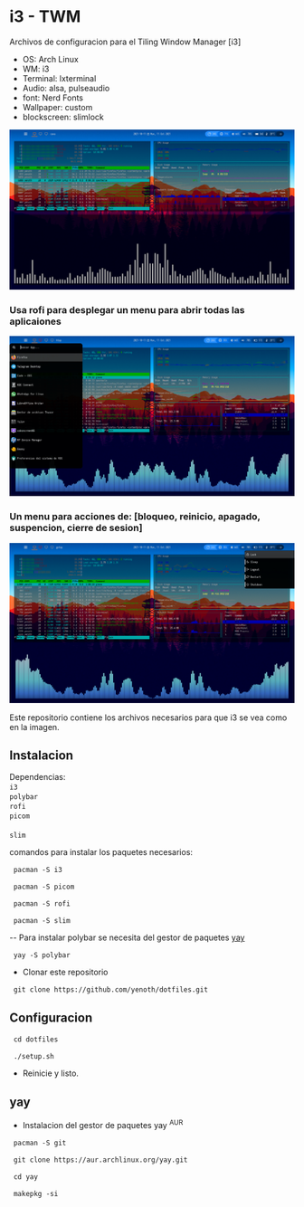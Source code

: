# i3 - TWM

Archivos de configuracion para el Tiling Window Manager [i3]


- OS: Arch Linux
- WM: i3
- Terminal: lxterminal
- Audio: alsa, pulseaudio
- font: Nerd Fonts
- Wallpaper: custom
- blockscreen: slimlock

<!-- img -->
<img src="img.png">

### Usa rofi para desplegar un menu para abrir todas las aplicaiones
<img src="menu.png">


### Un menu para acciones de: [bloqueo, reinicio, apagado, suspencion, cierre de sesion]
<img src="powermenu.png">


Este repositorio contiene los archivos necesarios para que i3 se vea como en la imagen.

## Instalacion


Dependencias: <br> `i3` <br> `polybar` <br> `rofi` <br> `picom` <br> <br> `slim`
 


comandos para instalar los paquetes necesarios:
```
 pacman -S i3
```
```
 pacman -S picom
```
```
 pacman -S rofi
```
```
 pacman -S slim
```
-- Para instalar polybar se necesita del gestor de paquetes <a href="#yay">yay<a>
```
 yay -S polybar
```
- Clonar este repositorio
```
 git clone https://github.com/yenoth/dotfiles.git
```

## Configuracion
```
 cd dotfiles
```
```
 ./setup.sh
```
- Reinicie y listo.
 
<h2 id="yay">yay</h2>

- Instalacion del gestor de paquetes yay <sup>AUR</sup> 
 
```
 pacman -S git
```
```
 git clone https://aur.archlinux.org/yay.git
```
```
 cd yay  
```
```
 makepkg -si  
```

  
